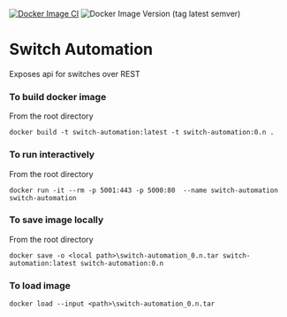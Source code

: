 [![Docker Image CI](https://github.com/ankitmehtame/switch-automation/actions/workflows/docker-image.yml/badge.svg)](https://github.com/ankitmehtame/http-forwarder/actions/workflows/docker-image.yml)
![Docker Image Version (tag latest semver)](https://img.shields.io/docker/v/ankitmehtame/switch-automation/latest?color=blue)

# Switch Automation
Exposes api for switches over REST

### To build docker image
From the root directory
```
docker build -t switch-automation:latest -t switch-automation:0.n .
```

### To run interactively
From the root directory
```
docker run -it --rm -p 5001:443 -p 5000:80  --name switch-automation switch-automation
```

### To save image locally
From the root directory
```
docker save -o <local path>\switch-automation_0.n.tar switch-automation:latest switch-automation:0.n
```

### To load image
```
docker load --input <path>\switch-automation_0.n.tar
```
